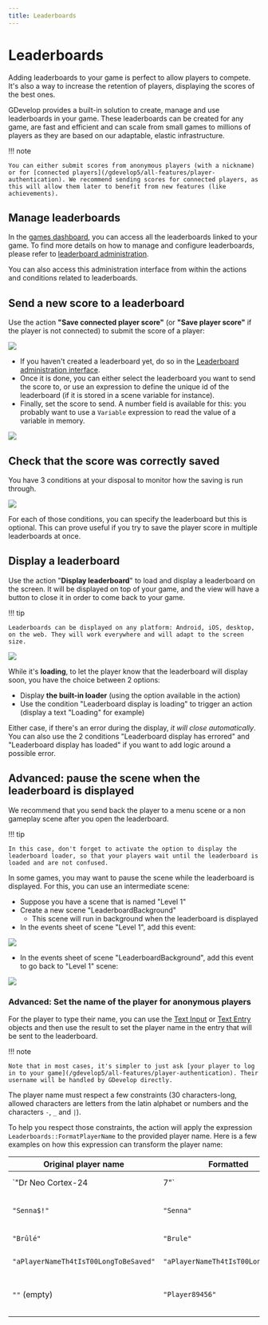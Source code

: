 ```yaml
---
title: Leaderboards
---
```

# Leaderboards

Adding leaderboards to your game is perfect to allow players to compete. It's also a way to increase the retention of players, displaying the scores of the best ones.

GDevelop provides a built-in solution to create, manage and use leaderboards in your game. These leaderboards can be created for any game, are fast and efficient and can scale from small games to millions of players as they are based on our adaptable, elastic infrastructure.

!!! note

    You can either submit scores from anonymous players (with a nickname) or for [connected players](/gdevelop5/all-features/player-authentication). We recommend sending scores for connected players, as this will allow them later to benefit from new features (like achievements).

## Manage leaderboards

In the [games dashboard](/gdevelop5/interface/games-dashboard), you can access all the leaderboards linked to your game.
To find more details on how to manage and configure leaderboards, please refer to [leaderboard administration](/gdevelop5/interface/games-dashboard/leaderboard-administration).

You can also access this administration interface from within the actions and conditions related to leaderboards.

## Send a new score to a leaderboard

Use the action **"Save connected player score"** (or **"Save player score"** if the player is not connected) to submit the score of a player:

![](/gdevelop5/all-features/leaderboards/pasted/20221202-093231.png)

* If you haven't created a leaderboard yet, do so in the [Leaderboard administration interface](/gdevelop5/interface/games-dashboard/leaderboard-administration).
* Once it is done, you can either select the leaderboard you want to send the score to, or use an expression to define the unique id of the leaderboard (if it is stored in a scene variable for instance).
* Finally, set the score to send. A number field is available for this: you probably want to use a `Variable` expression to read the value of a variable in memory.

![](/gdevelop5/all-features/leaderboards/pasted/20221202-094705.png)

## Check that the score was correctly saved

You have 3 conditions at your disposal to monitor how the saving is run through.

![](/gdevelop5/all-features/leaderboards/pasted/20220412-143408.png)

For each of those conditions, you can specify the leaderboard but this is optional. This can prove useful if you try to save the player score in multiple leaderboards at once.

## Display a leaderboard

Use the action "**Display leaderboard**" to load and display a leaderboard on the screen. It will be displayed on top of your game, and the view will have a button to close it in order to come back to your game.

!!! tip

    Leaderboards can be displayed on any platform: Android, iOS, desktop, on the web. They will work everywhere and will adapt to the screen size.
![](/gdevelop5/all-features/leaderboards/pasted/20221202-094156.png)

While it's **loading**, to let the player know that the leaderboard will display soon, you have the choice between 2 options:

- Display **the built-in loader** (using the option available in the action)
- Use the condition "Leaderboard display is loading" to trigger an action (display a text "Loading" for example)

Either case, if there's an error during the display, *it will close automatically*. You can also use the 2 conditions "Leaderboard display has errored" and "Leaderboard display has loaded" if you want to add logic around a possible error.

## Advanced: pause the scene when the leaderboard is displayed

We recommend that you send back the player to a menu scene or a non gameplay scene after you open the leaderboard.

!!! tip

    In this case, don't forget to activate the option to display the leaderboard loader, so that your players wait until the leaderboard is loaded and are not confused.

In some games, you may want to pause the scene while the leaderboard is displayed. For this, you can use an intermediate scene:

- Suppose you have a scene that is named "Level 1"
- Create a new scene "LeaderboardBackground"
  - This scene will run in background when the leaderboard is displayed
- In the events sheet of scene "Level 1", add this event:

![](/gdevelop5/all-features/leaderboards/pasted/20220414-154529.png)

- In the events sheet of scene "LeaderboardBackground", add this event to go back to "Level 1" scene:

![](/gdevelop5/all-features/leaderboards/pasted/20220414-154906.png)

### Advanced: Set the name of the player for anonymous players

For the player to type their name, you can use the [Text Input](/gdevelop5/objects/text_input) or [Text Entry](/gdevelop5/objects/text_entry) objects and then use the result to set the player name in the entry that will be sent to the leaderboard.

!!! note

    Note that in most cases, it's simpler to just ask [your player to log in to your game](/gdevelop5/all-features/player-authentication). Their username will be handled by GDevelop directly.

The player name must respect a few constraints (30 characters-long, allowed characters are letters from the latin alphabet or numbers and the characters `-`, `_` and `|`).

To help you respect those constraints, the action will apply the expression `Leaderboards::FormatPlayerName` to the provided player name. Here is a few examples on how this expression can transform the player name:

| Original player name  | Formatted | Why |
|---|---|---|
| `"Dr Neo Cortex-24|7"` | `"Dr_Neo_Cortex-24|7"` | White spaces replaced by `_`|
| `"Senna$!"` | `"Senna"` | Special characters removed |
| `"Brûlé"` | `"Brule"` | Diacritic marks removed |
| `"aPlayerNameTh4tIsT00LongToBeSaved"` | `"aPlayerNameTh4tIsT00LongToBeSa"` | Name truncated if too long |
| `""` (empty) | `"Player89456"` | Random name if input is empty (5-digits-long number) |